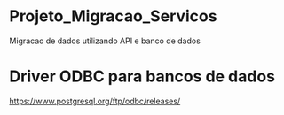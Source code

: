 # Projeto_Migracao_Servicos
Migracao de dados utilizando API e banco de dados


# Driver ODBC para bancos de dados
https://www.postgresql.org/ftp/odbc/releases/